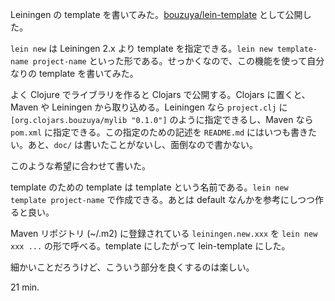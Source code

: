 Leiningen の template を書いてみた。[bouzuya/lein-template][lein-template] として公開した。

`lein new` は Leiningen 2.x より template を指定できる。`lein new template-name project-name` といった形である。せっかくなので、この機能を使って自分なりの template を書いてみた。

よく Clojure でライブラリを作ると Clojars で公開する。Clojars に置くと、Maven や Leiningen から取り込める。Leiningen なら `project.clj` に `[org.clojars.bouzuya/mylib "0.1.0"]` のように指定できるし、Maven なら `pom.xml` に指定できる。この指定のための記述を `README.md` にはいつも書きたい。あと、`doc/` は書いたことがないし、面倒なので書かない。

このような希望に合わせて書いた。

template のための template は template という名前である。`lein new template project-name` で作成できる。あとは default なんかを参考にしつつ作ると良い。

Maven リポジトリ (~/.m2) に登録されている `leiningen.new.xxx` を `lein new xxx ...` の形で呼べる。template にしたがって lein-template にした。

細かいことだろうけど、こういう部分を良くするのは楽しい。

21 min.

[lein-template]: https://github.com/bouzuya/lein-template

